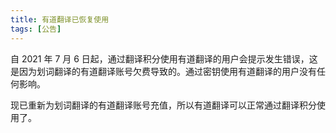 ```yaml
---
title: 有道翻译已恢复使用
tags: [公告]
---
```


自 2021 年 7 月 6 日起，通过翻译积分使用有道翻译的用户会提示发生错误，这是因为划词翻译的有道翻译账号欠费导致的。通过密钥使用有道翻译的用户没有任何影响。

现已重新为划词翻译的有道翻译账号充值，所以有道翻译可以正常通过翻译积分使用了。
